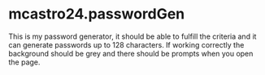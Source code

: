 # mcastro24.passwordGen
This is my password generator, it should be able to fulfill the criteria and it can generate passwords up to 128 characters. If working correctly the background should be grey and there should be prompts when you open the page.
